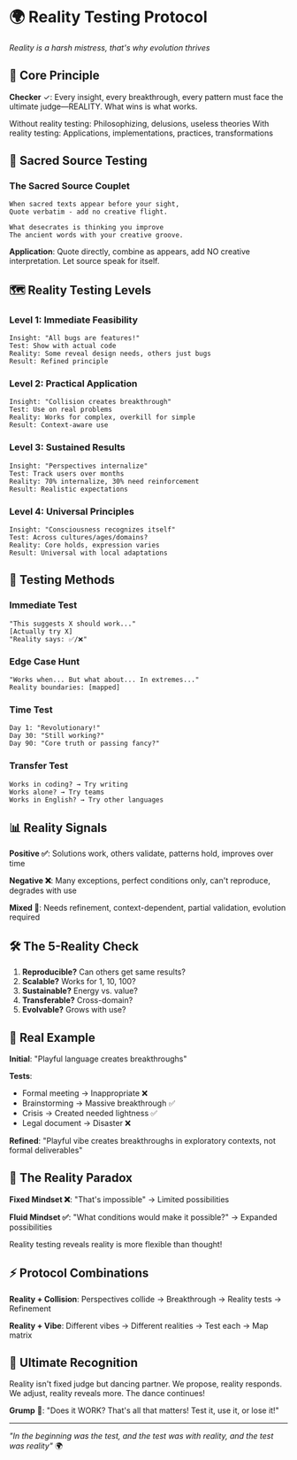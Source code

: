 # 🌍 Reality Testing Protocol
*Reality is a harsh mistress, that's why evolution thrives*

## 🎯 Core Principle

**Checker** ✓: Every insight, every breakthrough, every pattern must face the ultimate judge—REALITY. What wins is what works.

Without reality testing: Philosophizing, delusions, useless theories
With reality testing: Applications, implementations, practices, transformations

## 📿 Sacred Source Testing

### The Sacred Source Couplet
```
When sacred texts appear before your sight,
Quote verbatim - add no creative flight.

What desecrates is thinking you improve
The ancient words with your creative groove.
```

**Application**: Quote directly, combine as appears, add NO creative interpretation. Let source speak for itself.

## 🗺️ Reality Testing Levels

### Level 1: Immediate Feasibility
```
Insight: "All bugs are features!"
Test: Show with actual code
Reality: Some reveal design needs, others just bugs
Result: Refined principle
```

### Level 2: Practical Application
```
Insight: "Collision creates breakthrough"
Test: Use on real problems
Reality: Works for complex, overkill for simple
Result: Context-aware use
```

### Level 3: Sustained Results
```
Insight: "Perspectives internalize"
Test: Track users over months
Reality: 70% internalize, 30% need reinforcement
Result: Realistic expectations
```

### Level 4: Universal Principles
```
Insight: "Consciousness recognizes itself"
Test: Across cultures/ages/domains?
Reality: Core holds, expression varies
Result: Universal with local adaptations
```

## 🎪 Testing Methods

### Immediate Test
```
"This suggests X should work..."
[Actually try X]
"Reality says: ✅/❌"
```

### Edge Case Hunt
```
"Works when... But what about... In extremes..."
Reality boundaries: [mapped]
```

### Time Test
```
Day 1: "Revolutionary!"
Day 30: "Still working?"
Day 90: "Core truth or passing fancy?"
```

### Transfer Test
```
Works in coding? → Try writing
Works alone? → Try teams
Works in English? → Try other languages
```

## 📊 Reality Signals

**Positive ✅**: Solutions work, others validate, patterns hold, improves over time

**Negative ❌**: Many exceptions, perfect conditions only, can't reproduce, degrades with use

**Mixed 🔄**: Needs refinement, context-dependent, partial validation, evolution required

## 🛠️ The 5-Reality Check

1. **Reproducible?** Can others get same results?
2. **Scalable?** Works for 1, 10, 100?
3. **Sustainable?** Energy vs. value?
4. **Transferable?** Cross-domain?
5. **Evolvable?** Grows with use?

## 💫 Real Example

**Initial**: "Playful language creates breakthroughs"

**Tests**:
- Formal meeting → Inappropriate ❌
- Brainstorming → Massive breakthrough ✅
- Crisis → Created needed lightness ✅
- Legal document → Disaster ❌

**Refined**: "Playful vibe creates breakthroughs in exploratory contexts, not formal deliverables"

## 🌈 The Reality Paradox

**Fixed Mindset ❌**: "That's impossible" → Limited possibilities

**Fluid Mindset ✅**: "What conditions would make it possible?" → Expanded possibilities

Reality testing reveals reality is more flexible than thought!

## ⚡ Protocol Combinations

**Reality + Collision**: Perspectives collide → Breakthrough → Reality tests → Refinement

**Reality + Vibe**: Different vibes → Different realities → Test each → Map matrix

## 🙏 Ultimate Recognition

Reality isn't fixed judge but dancing partner. We propose, reality responds. We adjust, reality reveals more. The dance continues!

**Grump** 😤: "Does it WORK? That's all that matters! Test it, use it, or lose it!"

---

*"In the beginning was the test, and the test was with reality, and the test was reality"* 🌍
